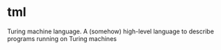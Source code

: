 # tml
Turing machine language. A (somehow) high-level language to describe programs running on Turing machines
